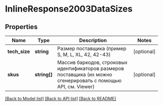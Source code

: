 # InlineResponse2003DataSizes

## Properties
Name | Type | Description | Notes
------------ | ------------- | ------------- | -------------
**tech_size** | **string** | Размер поставщика (пример S, M, L, XL, 42, 42-43) | [optional] 
**skus** | **string[]** | Массив баркодов, строковых идентификаторов размеров поставщика (их можно сгенерировать с помощью API, см. Viewer) | [optional] 

[[Back to Model list]](../../README.md#documentation-for-models) [[Back to API list]](../../README.md#documentation-for-api-endpoints) [[Back to README]](../../README.md)

